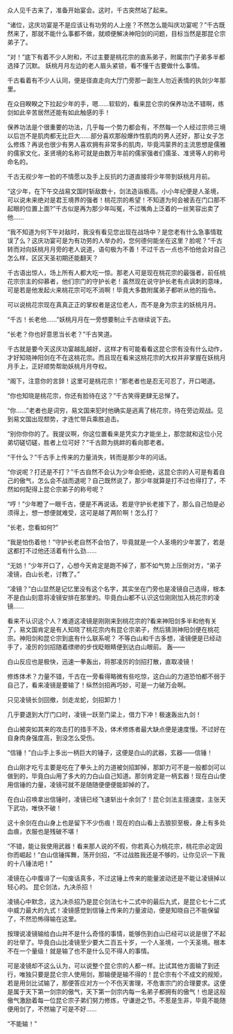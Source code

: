 众人见千古来了，准备开始宴会。这时，千古突然站了起来。

“诸位，这庆功宴是不是应该让有功劳的人上座？不然怎么能叫庆功宴呢？”千古既然来了，那就不能什么事都不做，就顺便解决神阳剑的问题，目标当然是那昆仑宗弟子了。

“对！”底下有着不少人附和，不过主要是桃花宗的直系弟子，附属宗门子弟多半都选择了沉默。
妖桃月月左边的老人眉头紧锁，看不懂千古要做什么事情。

千古看着有不少人认同，便是径直走向大厅门旁那一副生人勿近表情的执剑少年那里。

在众目睽睽之下拉起少年的手，嗯……软软的，看来昆仑宗的保养功法不错啊，练剑如此辛苦居然还能有如此触感的手！

保养功法是个很重要的功法，几乎每一个势力都会有，不然每一个人经过宗师三境以后岂不是肌肉都无比巨大……部分喜欢那般爆炸性肌肉的男人还好，那让女子怎么修炼？再说也很少有男人喜欢拥有非常多的肌肉，毕竟鸿蒙界的主流思想是儒雅的儒家文化，圣贤境的名称可就是由数万年前的儒家强者们儒圣、准贤等人的称号命名的。

千古无视少年一脸的不情愿以及手上反抗的力道直接将少年带到妖桃月月前。

“这少年，在下午交战易文国时斩敌数十，剑法造诣极高。小小年纪便是人圣境，可以说未来绝对是君王境界的强者！桃花宗的希望！不知道为何会被丢在门口那不起眼的位置上面?”​千古似是再为那少年叫冤，不过嘴角上泛着的一丝笑容出卖了他……

“我不知道为何下午对敌时，我没有看见您出现在战场中？是您老有什么急事情耽误了么？这庆功宴可是为有功劳的人举办的，您何德何能坐在这里？脸呢？”千古转而对向妖桃月月旁的老人说道，语句极为不善！不过千古一点也不怕他会对自己怎么样，区区天圣初期还能翻天？

千古语出惊人，场上所有人都大吃一惊。那老人可是现在桃花宗的最强者，前任桃花宗宗主的仰慕者，他们宗门的守护长老！虽然现在说守护长老有点讽刺的意味，可是若是他发起火来桃花宗可吃不消啊！毕竟大多数附属弟子都听从他的指令。

可以说桃花宗现在真真正正的掌权者是这位老人，而不是身为宗主的妖桃月月。

“千古！长老他……”妖桃月月在一旁想要制止千古继续说下去。

“长老？你也好意思当长老？”千古笑道。

千古就是要今天这庆功宴越乱越好，这样才有可能看看这昆仑宗有没有什么动作，才好知晓神阳剑在不在这桃花宗。而且现在看来这桃花宗的大权并非掌握在妖桃月月手上，正好顺势帮助妖桃月月夺权。

“阁下，注意你的言辞！这里可是桃花宗！”那老者也是忍无可忍了，开口喝道。

“你也知晓是桃花宗，你还有脸待在这？”千古笑得更肆无忌惮了。

“你……”老者也是词穷，易文国来犯时他确实是逃离了桃花宗，待在旁边观战。见到易文国出现颓势，才连忙带兵乘胜追击。

“别你你你的了。我提议啊，你这位置看来是凭实力才能坐上，那您就和这位小兄弟切磋切磋，胜者上位可好？”千古颇为挑衅的看向那老者。

“干什么？”千古手上传来的力量消失，转而是那少年的问话。

“你说呢？打还是不打？”千古自然不会认为少年会拒绝，这昆仑宗的人可是有着自己的傲气，怎么会不战而退呢？自己既然说了，那少年就算是打不过也得打了，不然如何配得上昆仑宗弟子的称号呢？

“哼！”少年瞪了一眼千古，便是不再说话。若是守护长老接下了，那么自己怕是必须得上，想一想便就难受，这可是越了两阶啊！怎么打？

“长老，您看如何?”

“我是怕伤着他！”守护长老自然不会怕了，毕竟就是一个人圣境的少年罢了，若是这都打不过他还活着有什么劲……

“无妨！”少年开口了，心想今天肯定是跑不掉了，那不如气势上压倒对方，“弟子凌镜，白山长老，讨教了。”

“凌镜？”白山显然是记忆里没有这个名字，其实坐在门旁也是凌镜自己选得，根本不是白山刻意将凌镜安排在那里的。毕竟白山都不认识这位刚刚加入桃花宗的凌镜……

看来不认识这个人？难道这凌镜是刚刚来到桃花宗的?看来神阳剑多半和他有关了，易文国肯定是有人知晓了桃花宗内有昆仑宗弟子，然后猜测神阳剑便在桃花宗。神阳剑和昆仑宗到底有什么联系呢？
不等白山和千古多想，凌镜便是已经动手了，凌厉的剑招随着缥缈的步伐眨眼睛便到达白山眼前。
轰——

白山反应也是极快，迅速一拳轰出，将那凌厉的剑招打散，直取凌镜！

修炼体术？力量不错，千古在一旁看得略微有些吃惊，这白山的力道恐怕都不弱于自己了，看来凌镜是要输了！纵然剑招再巧妙，可是一力破万会啊。

只见凌镜长剑回撤，剑走龙蛇，剑招卸力！

几乎要退到大厅门口时，凌镜一跃至门梁上，借力下冲！极速轰出九剑！

白山被突如其来的攻击打的措手不及，体术修炼者最大缺点便是速度慢。不过好在自身肉身强度高，到没怎么受伤。

“信锤！”白山手上多出一柄巨大的锤子，这便是白山的武器，玄器——信锤！

白山刚才吃亏主要是吃在了拳头上的力道被剑招卸掉，那卸力可不是一般都剑可以做到的，毕竟白山用了多大的力白山自己知道。那剑肯定是一柄玄器！现在白山使用信锤的力量，凌镜可就不是随随便便便能卸掉的了。

在白山召唤拿出信锤时，凌镜已经飞速斩出十余剑了！昆仑剑法主擅速度，主张天下武功，唯快不破！

这十余剑在白山身上也是留下不少伤痕！现在的白山看上去狼狈至极，身上有多处血痕，衣服也是残破不堪！

“不错，能让我使用武器！看来那人说的不假，你若真心为桃花宗，桃花宗必定因你而崛起！”白山信锤挥舞，荡开剑招，“不过战胜我还是不够的，让你见识一下我的十八锤法吧！”

凌镜在心中腹诽了一句废话真多，不过这锤上传来的能量波动还是不能让凌镜掉以轻心的。
昆仑剑法，九决杀招！

凌镜心中默念，这九决杀招乃是昆仑剑法七十二式中的最后九式，是昆仑七十二式中威力最大的九式！凌镜感觉到信锤上传来的力量波动，便是知晓自己不能保留了，不然恐怖得输在这里。

按理说凌镜输给白山并不是什么奇怪的事情，能够伤到白山已经可以说是很了不起的壮举了。毕竟白山比凌镜至少要大二百五十岁，一个人圣境，一个天圣境。根本不在一个量级！就是输了也不是什么见不得人的事情。

可是凌镜却不这么认为，可以说整个昆仑宗的人都一样。比试其他方面输了到还行，唯独只要是昆仑宗人使用剑，那输便是输不得的！昆仑宗有个不成文的规矩，若是用剑比试输了，那便答应对方一个不伤天害理，不危害宗门的合理要求。这便是属于天下第一剑宗的傲气，天下第一剑宗内每一名弟子都拥有的傲气！也是这般傲气激励着每一位昆仑宗子弟们努力修炼，守谦逊之节。不惹是生非，毕竟不能随便用剑了，不然输了可是不好……

“不能输！”